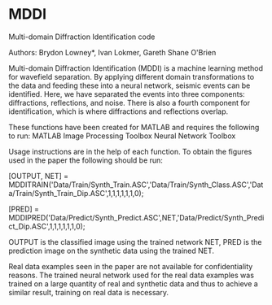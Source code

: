 # MDDI
Multi-domain Diffraction Identification code 

Authors: Brydon Lowney*, Ivan Lokmer, Gareth Shane O'Brien

Multi-domain Diffraction Identification (MDDI) is a machine learning method for wavefield separation. 
By applying different domain transformations to the data and feeding these into a neural network, seismic events can be identified. 
Here, we have separated the events into three components: diffractions, reflections, and noise. 
There is also a fourth component for identification, which is where diffractions and reflections overlap. 

These functions have been created for MATLAB and requires the following to run:
MATLAB
Image Processing Toolbox 
Neural Network Toolbox

Usage instructions are in the help of each function. To obtain the figures used in the paper the following should be run:

[OUTPUT, NET] = MDDITRAIN('Data/Train/Synth_Train.ASC','Data/Train/Synth_Class.ASC','Data/Train/Synth_Train_Dip.ASC',1,1,1,1,1,1,0);

[PRED] = MDDIPRED('Data/Predict/Synth_Predict.ASC',NET,'Data/Predict/Synth_Predict_Dip.ASC',1,1,1,1,1,1,0);

OUTPUT is the classified image using the trained network NET, PRED is the prediction image on the synthetic data using the trained NET. 

Real data examples seen in the paper are not available for confidentiality reasons.
The trained neural network used for the real data examples was trained on a large quantity of real and synthetic data and thus to achieve
a similar result, training on real data is necessary. 
